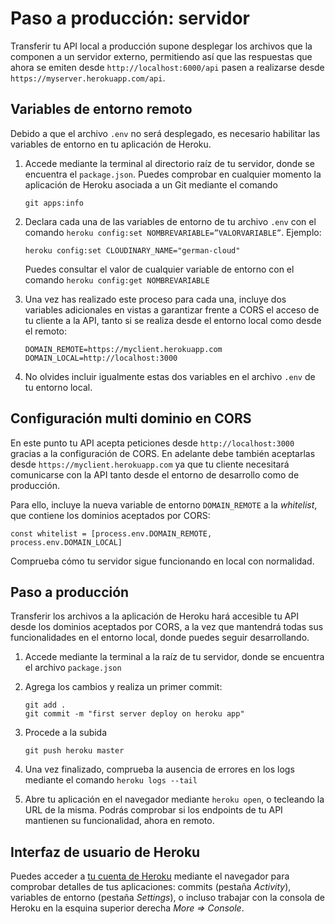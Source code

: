 

# Paso a producción: servidor

Transferir tu API local a producción supone desplegar los archivos que la componen a un servidor externo, permitiendo así que las respuestas que ahora se emiten desde `http://localhost:6000/api` pasen a realizarse desde `https://myserver.herokuapp.com/api`.

## Variables de entorno remoto

Debido a que el archivo `.env` no será desplegado, es necesario habilitar las variables de entorno en tu aplicación de Heroku.
 
1. Accede mediante la terminal al directorio raíz de tu servidor, donde se encuentra el `package.json`. Puedes comprobar en cualquier momento la aplicación de Heroku asociada a un Git mediante el comando

       git apps:info

2. Declara cada una de las variables de entorno de tu archivo `.env` con el comando `heroku config:set NOMBREVARIABLE=”VALORVARIABLE”`. Ejemplo:

       heroku config:set CLOUDINARY_NAME="german-cloud"
  
   Puedes consultar el valor de cualquier variable de entorno con el comando `heroku config:get NOMBREVARIABLE` 

3. Una vez has realizado este proceso para cada una, incluye dos variables adicionales en vistas a garantizar frente a CORS el acceso de tu cliente a la API, tanto si se realiza desde el entorno local como desde el remoto:

       DOMAIN_REMOTE=https://myclient.herokuapp.com  
       DOMAIN_LOCAL=http://localhost:3000

4. No olvides incluir igualmente estas dos variables en el archivo `.env` de tu entorno local.

## Configuración multi dominio en CORS

En este punto tu API acepta peticiones desde `http://localhost:3000` gracias a la configuración de CORS. En adelante debe también aceptarlas desde `https://myclient.herokuapp.com` ya que tu cliente necesitará comunicarse con la API tanto desde el entorno de desarrollo como de producción.

Para ello, incluye la nueva variable de entorno `DOMAIN_REMOTE` a la *whitelist*, que contiene los dominios aceptados por CORS:

    const whitelist = [process.env.DOMAIN_REMOTE, process.env.DOMAIN_LOCAL]

Comprueba cómo tu servidor sigue funcionando en local con normalidad.

## Paso a producción

Transferir los archivos a la aplicación de Heroku hará accesible tu API desde los dominios aceptados por CORS, a la vez que mantendrá todas sus funcionalidades en el entorno local, donde puedes seguir desarrollando.

1. Accede mediante la terminal a la raíz de tu servidor, donde se encuentra el archivo `package.json`
2. Agrega los cambios y realiza un primer commit:
       
       git add .
       git commit -m "first server deploy on heroku app"  

3. Procede a la subida
       
       git push heroku master

4. Una vez finalizado, comprueba la ausencia de errores en los logs mediante el comando `heroku logs --tail`
5. Abre tu aplicación en el navegador mediante `heroku open`, o tecleando la URL de la misma. Podrás comprobar si los endpoints de tu API mantienen su funcionalidad, ahora en remoto.

## Interfaz de usuario de Heroku

Puedes acceder a [tu cuenta de Heroku](https://dashboard.heroku.com/apps) mediante el navegador para comprobar detalles de tus aplicaciones: commits (pestaña *Activity*), variables de entorno (pestaña *Settings*), o incluso trabajar con la consola de Heroku en la esquina superior derecha *More => Console*.
